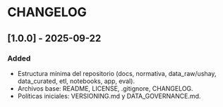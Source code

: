 # CHANGELOG

## [1.0.0] - 2025-09-22
### Added
- Estructura mínima del repositorio (docs, normativa, data_raw/ushay, data_curated, etl, notebooks, app, eval).
- Archivos base: README, LICENSE, .gitignore, CHANGELOG.
- Políticas iniciales: VERSIONING.md y DATA_GOVERNANCE.md.

